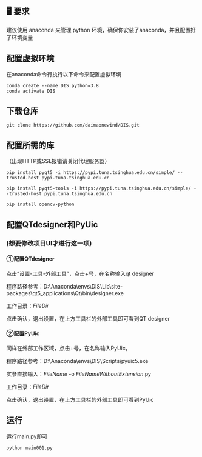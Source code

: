 ## 🖥️ 要求

建议使用 anaconda 来管理 python 环境，确保你安装了anaconda，并且配置好了环境变量

## 配置虚拟环境

在anaconda命令行执行以下命令来配置虚拟环境

```
conda create --name DIS python=3.8
conda activate DIS
```

## 下载仓库

```
git clone https://github.com/daimaonewind/DIS.git
```

## 配置所需的库

（出现HTTP或SSL报错请关闭代理服务器）

```
pip install pyqt5 -i https://pypi.tuna.tsinghua.edu.cn/simple/ --trusted-host pypi.tuna.tsinghua.edu.cn
```

```
pip install pyqt5-tools -i https://pypi.tuna.tsinghua.edu.cn/simple/ --trusted-host pypi.tuna.tsinghua.edu.cn 
```

```
pip install opencv-python 
```

## 配置QTdesigner和PyUic

### (想要修改项目UI才进行这一项)

#### ①配置QTdesigner

点击“设置-工具-外部工具”，点击+号，在名称输入qt designer

程序路径参考：D:\Anaconda\envs\DIS\Lib\site-packages\qt5_applications\Qt\bin\designer.exe

工作目录：$FileDir$

点击确认，退出设置，在上方工具栏的外部工具即可看到QT designer

#### ②配置PyUic

同样在外部工作区域，点击+号，在名称输入PyUic，

程序路径参考：D:\Anaconda\envs\DIS\Scripts\pyuic5.exe

实参直接输入：$FileName$ -o $FileNameWithoutExtension$.py

工作目录：$FileDir$

点击确认，退出设置，在上方工具栏的外部工具即可看到PyUic

## 运行

运行main.py即可

```
python main001.py 
```
